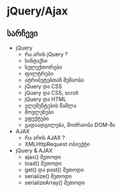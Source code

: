 # jQuery/Ajax
## სარჩევი
* jQuery
  * რა არის jQuery ?
  * სინტაქსი
  * სელექთორები
  * ფილტრები
  * ატრიბუტებთან მუშაობა
  * jQuery და CSS
  * jQuery და CSS, scroll
  * jQuery და HTML
  * ელემენტების წაშლა
  * მოვლენები
  * ეფექტები
  * გადაადგილება, მოძრაობა DOM-ში
* AJAX
  * რა არის AJAX ?
  * XMLHttpRequest ობიექტი
* jQuery & AJAX
  * ajax() მეთოდი
  * load() მეთოდი
  * get() და post() მეთოდი
  * serialize() მეთოდი
  * serializeArray() მეთოდი

